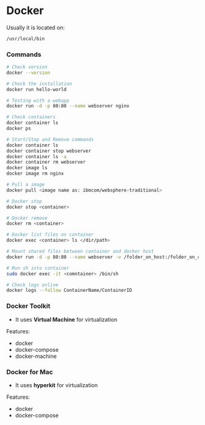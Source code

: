 # Docker

Usually it is located on:

```sh
/usr/local/bin
```

### Commands

```sh
# Check version
docker --version

# Check the installation
docker run hello-world

# Testing with a webapp
docker run -d -p 80:80 --name webserver nginx

# Check containers
docker container ls
docker ps

# Start/Stop and Remove commands
docker container ls
docker container stop webserver
docker container ls -a
docker container rm webserver
docker image ls
docker image rm nginx

# Pull a image
docker pull <image name as: ibmcom/websphere-traditional>

# Docker stop
docker stop <container>

# Docker remove
docker rm <container>

# Docker list files on container
docker exec <container> ls </dir/path>

# Mount shared files between container and docker host
docker run -d -p 80:80 --name webserver -v /folder_on_host:/folder_on_container

# Run sh into container
sudo docker exec -it <comntainer> /bin/sh

# Check logs online
docker logs --follow ContainerName/ContainerID
```
### Docker Toolkit

* It uses **Virtual Machine** for virtualization

Features:

* docker
* docker-compose
* docker-machine

### Docker for Mac

* It uses **hyperkit** for virtualization

Features:

* docker
* docker-compose

